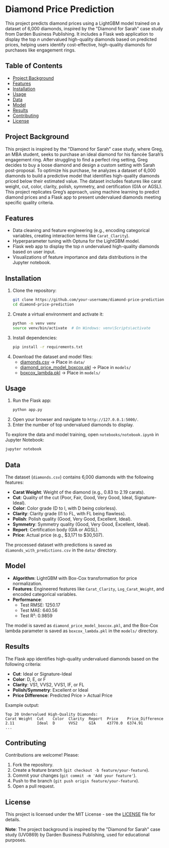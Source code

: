 # Diamond Price Prediction

This project predicts diamond prices using a LightGBM model trained on a dataset of 6,000 diamonds, inspired by the "Diamond for Sarah" case study from Darden Business Publishing. It includes a Flask web application to display the top *n* undervalued high-quality diamonds based on predicted prices, helping users identify cost-effective, high-quality diamonds for purchases like engagement rings.

## Table of Contents
- [Project Background](#project-background)
- [Features](#features)
- [Installation](#installation)
- [Usage](#usage)
- [Data](#data)
- [Model](#model)
- [Results](#results)
- [Contributing](#contributing)
- [License](#license)

## Project Background
This project is inspired by the "Diamond for Sarah" case study, where Greg, an MBA student, seeks to purchase an ideal diamond for his fiancée Sarah’s engagement ring. After struggling to find a perfect ring setting, Greg decides to buy a loose diamond and design a custom setting with Sarah post-proposal. To optimize his purchase, he analyzes a dataset of 6,000 diamonds to build a predictive model that identifies high-quality diamonds priced below their estimated value. The dataset includes features like carat weight, cut, color, clarity, polish, symmetry, and certification (GIA or AGSL). This project replicates Greg’s approach, using machine learning to predict diamond prices and a Flask app to present undervalued diamonds meeting specific quality criteria.

## Features
- Data cleaning and feature engineering (e.g., encoding categorical variables, creating interaction terms like `Carat_Clarity`).
- Hyperparameter tuning with Optuna for the LightGBM model.
- Flask web app to display the top *n* undervalued high-quality diamonds based on user input.
- Visualizations of feature importance and data distributions in the Jupyter notebook.

## Installation
1. Clone the repository:
   ```bash
   git clone https://github.com/your-username/diamond-price-prediction.git
   cd diamond-price-prediction
   ```
2. Create a virtual environment and activate it:
   ```bash
   python -m venv venv
   source venv/bin/activate  # On Windows: venv\Scripts\activate
   ```
3. Install dependencies:
   ```bash
   pip install -r requirements.txt
   ```
4. Download the dataset and model files:
   - [diamonds.csv](link-to-dataset) → Place in `data/`
   - [diamond_price_model_boxcox.pkl](link-to-model) → Place in `models/`
   - [boxcox_lambda.pkl](link-to-lambda) → Place in `models/`

## Usage
1. Run the Flask app:
   ```bash
   python app.py
   ```
2. Open your browser and navigate to `http://127.0.0.1:5000/`.
3. Enter the number of top undervalued diamonds to display.

To explore the data and model training, open `notebooks/notebook.ipynb` in Jupyter Notebook:
```bash
jupyter notebook
```

## Data
The dataset (`diamonds.csv`) contains 6,000 diamonds with the following features:
- **Carat Weight**: Weight of the diamond (e.g., 0.83 to 2.19 carats).
- **Cut**: Quality of the cut (Poor, Fair, Good, Very Good, Ideal, Signature-Ideal).
- **Color**: Color grade (D to I, with D being colorless).
- **Clarity**: Clarity grade (I1 to FL, with FL being flawless).
- **Polish**: Polish quality (Good, Very Good, Excellent, Ideal).
- **Symmetry**: Symmetry quality (Good, Very Good, Excellent, Ideal).
- **Report**: Certification body (GIA or AGSL).
- **Price**: Actual price (e.g., $3,171 to $30,507).

The processed dataset with predictions is saved as `diamonds_with_predictions.csv` in the `data/` directory.

## Model
- **Algorithm**: LightGBM with Box-Cox transformation for price normalization.
- **Features**: Engineered features like `Carat_Clarity`, `Log_Carat_Weight`, and encoded categorical variables.
- **Performance**:
  - Test RMSE: 1250.17
  - Test MAE: 640.56
  - Test R²: 0.9859

The model is saved as `diamond_price_model_boxcox.pkl`, and the Box-Cox lambda parameter is saved as `boxcox_lambda.pkl` in the `models/` directory.

## Results
The Flask app identifies high-quality undervalued diamonds based on the following criteria:
- **Cut**: Ideal or Signature-Ideal
- **Color**: D, E, or F
- **Clarity**: VS1, VVS2, VVS1, IF, or FL
- **Polish/Symmetry**: Excellent or Ideal
- **Price Difference**: Predicted Price > Actual Price

Example output:
```
Top 20 Undervalued High-Quality Diamonds:
Carat Weight  Cut    Color  Clarity  Report  Price    Price_Difference
2.11          Ideal  D      VVS2     GIA     43770.0  6374.91
...
```

## Contributing
Contributions are welcome! Please:
1. Fork the repository.
2. Create a feature branch (`git checkout -b feature/your-feature`).
3. Commit your changes (`git commit -m 'Add your feature'`).
4. Push to the branch (`git push origin feature/your-feature`).
5. Open a pull request.

## License
This project is licensed under the MIT License - see the [LICENSE](LICENSE) file for details.

**Note**: The project background is inspired by the "Diamond for Sarah" case study (UV0869) by Darden Business Publishing, used for educational purposes.